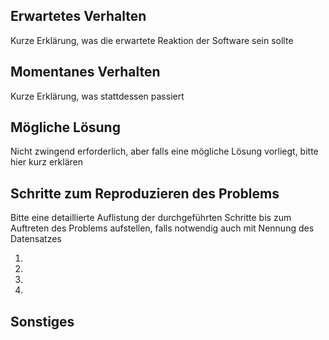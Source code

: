 ## Erwartetes Verhalten

Kurze Erklärung, was die erwartete Reaktion der Software sein sollte



## Momentanes Verhalten

Kurze Erklärung, was stattdessen passiert



## Mögliche Lösung

Nicht zwingend erforderlich, aber falls eine mögliche Lösung vorliegt, bitte hier kurz erklären



## Schritte zum Reproduzieren des Problems

Bitte eine detaillierte Auflistung der durchgeführten Schritte bis zum Auftreten des Problems aufstellen, falls notwendig auch mit Nennung des Datensatzes

1.

2.

3.

4.



## Sonstiges



